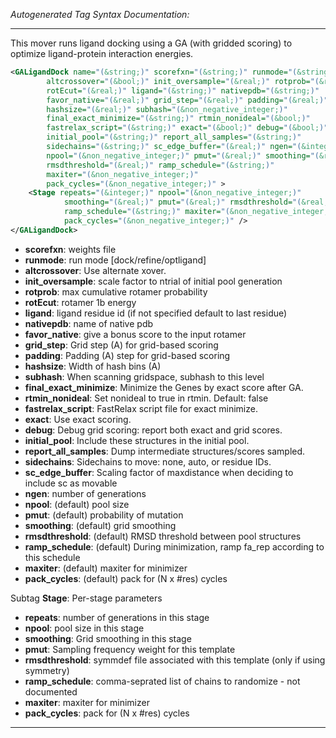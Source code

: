 <!-- THIS IS AN AUTOGENERATED FILE: Don't edit it directly, instead change the schema definition in the code itself. -->

_Autogenerated Tag Syntax Documentation:_

---
This mover runs ligand docking using a GA (with gridded scoring) to optimize ligand-protein interaction energies.

```xml
<GALigandDock name="(&string;)" scorefxn="(&string;)" runmode="(&string;)"
        altcrossover="(&bool;)" init_oversample="(&real;)" rotprob="(&real;)"
        rotEcut="(&real;)" ligand="(&string;)" nativepdb="(&string;)"
        favor_native="(&real;)" grid_step="(&real;)" padding="(&real;)"
        hashsize="(&real;)" subhash="(&non_negative_integer;)"
        final_exact_minimize="(&string;)" rtmin_nonideal="(&bool;)"
        fastrelax_script="(&string;)" exact="(&bool;)" debug="(&bool;)"
        initial_pool="(&string;)" report_all_samples="(&string;)"
        sidechains="(&string;)" sc_edge_buffer="(&real;)" ngen="(&integer;)"
        npool="(&non_negative_integer;)" pmut="(&real;)" smoothing="(&real;)"
        rmsdthreshold="(&real;)" ramp_schedule="(&string;)"
        maxiter="(&non_negative_integer;)"
        pack_cycles="(&non_negative_integer;)" >
    <Stage repeats="(&integer;)" npool="(&non_negative_integer;)"
            smoothing="(&real;)" pmut="(&real;)" rmsdthreshold="(&real;)"
            ramp_schedule="(&string;)" maxiter="(&non_negative_integer;)"
            pack_cycles="(&non_negative_integer;)" />
</GALigandDock>
```

-   **scorefxn**: weights file
-   **runmode**: run mode [dock/refine/optligand]
-   **altcrossover**: Use alternate xover.
-   **init_oversample**: scale factor to ntrial of initial pool generation
-   **rotprob**: max cumulative rotamer probability
-   **rotEcut**: rotamer 1b energy
-   **ligand**: ligand residue id (if not specified default to last residue)
-   **nativepdb**: name of native pdb
-   **favor_native**: give a bonus score to the input rotamer
-   **grid_step**: Grid step (A) for grid-based scoring
-   **padding**: Padding (A) step for grid-based scoring
-   **hashsize**: Width of hash bins (A)
-   **subhash**: When scanning gridspace, subhash to this level
-   **final_exact_minimize**: Minimize the Genes by exact score after GA.
-   **rtmin_nonideal**: Set nonideal to true in rtmin. Default: false
-   **fastrelax_script**: FastRelax script file for exact minimize.
-   **exact**: Use exact scoring.
-   **debug**: Debug grid scoring: report both exact and grid scores.
-   **initial_pool**: Include these structures in the initial pool.
-   **report_all_samples**: Dump intermediate structures/scores sampled.
-   **sidechains**: Sidechains to move: none, auto, or residue IDs.
-   **sc_edge_buffer**: Scaling factor of maxdistance when deciding to include sc as movable
-   **ngen**: number of generations
-   **npool**: (default) pool size
-   **pmut**: (default) probability of mutation
-   **smoothing**: (default) grid smoothing
-   **rmsdthreshold**: (default) RMSD threshold between pool structures
-   **ramp_schedule**: (default) During minimization, ramp fa_rep according to this schedule
-   **maxiter**: (default) maxiter for minimizer
-   **pack_cycles**: (default) pack for (N x #res) cycles


Subtag **Stage**:   Per-stage parameters

-   **repeats**: number of generations in this stage
-   **npool**: pool size in this stage
-   **smoothing**: Grid smoothing in this stage
-   **pmut**: Sampling frequency weight for this template
-   **rmsdthreshold**: symmdef file associated with this template (only if using symmetry)
-   **ramp_schedule**: comma-seprated list of chains to randomize - not documented
-   **maxiter**: maxiter for minimizer
-   **pack_cycles**: pack for (N x #res) cycles

---
